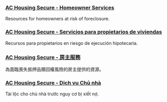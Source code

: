 <RenderIf language="default">

### [AC Housing Secure - Homeowner Services](https://www.ac-housingsecure.org/otherresources)

Resources for homeowners at risk of foreclosure.

</RenderIf>

<RenderIf language="es">

### [AC Housing Secure - Servicios para propietarios de viviendas](https://www.ac-housingsecure.org/otherresources)

Recursos para propietarios en riesgo de ejecución hipotecaria.

</RenderIf>

<RenderIf language="zh">

### [AC Housing Secure - 房主服務](https://www.ac-housingsecure.org/otherresources)

為面臨喪失抵押品贖回權風險的房主提供的資源。

</RenderIf>
<RenderIf language="vi">

### [AC Housing Secure - Dịch vụ Chủ nhà](https://www.ac-housingsecure.org/otherresources)

Tài lộc cho chủ nhà trước nguy cơ bị xiết nợ.

</RenderIf>
